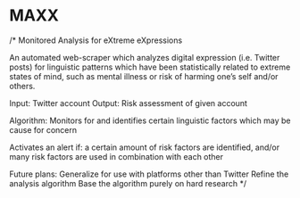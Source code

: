 # MAXX
/*
  Monitored
  Analysis for 
  eXtreme 
  eXpressions
  
  An automated web-scraper which analyzes digital expression (i.e. Twitter posts) for linguistic patterns which have been         statistically related to extreme states of mind, such as mental illness or risk of harming one’s self and/or others.
  
  Input:
    Twitter account
  Output:
    Risk assessment of given account
    
  Algorithm:
    Monitors for and identifies certain linguistic factors which may be cause for concern
    
  Activates an alert if:
    a certain amount of risk factors are identified, and/or
    many risk factors are used in combination with each other
    
  Future plans:
    Generalize for use with platforms other than Twitter
    Refine the analysis algorithm
    Base the algorithm purely on hard research
*/

